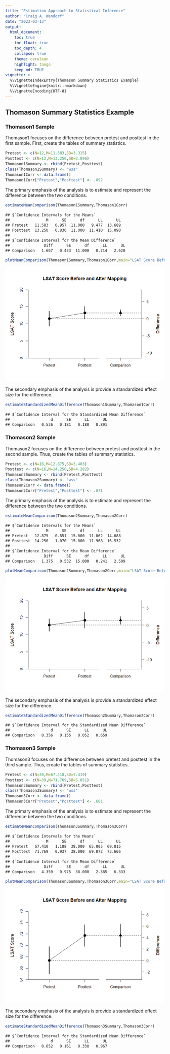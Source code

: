 ```yaml
---
title: "Estimation Approach to Statistical Inference"
author: "Craig A. Wendorf"
date: "2023-03-13"
output:
  html_document:
    toc: true
    toc_float: true
    toc_depth: 4
    collapse: true
    theme: cerulean
    highlight: tango
    keep_md: TRUE
vignette: >
  %\VignetteIndexEntry{Thomason Summary Statistics Example}
  %\VignetteEngine{knitr::rmarkdown}
  %\VignetteEncoding{UTF-8}
---
```






## Thomason Summary Statistics Example

### Thomason1 Sample

Thomason1 focuses on the difference between pretest and posttest in the first sample. First, create the tables of summary statistics.


```r
Pretest <- c(N=12,M=11.583,SD=3.315)
Posttest <- c(N=12,M=13.250,SD=2.896)
Thomason1Summary <- rbind(Pretest,Posttest)
class(Thomason1Summary) <- "wss"
Thomason1Corr <- data.frame()
Thomason1Corr["Pretest","Posttest"] <- .892
```

The primary emphasis of the analysis is to estimate and represent the difference between the two conditions.


```r
estimateMeanComparison(Thomason1Summary,Thomason1Corr)
```

```
## $`Confidence Intervals for the Means`
##                M      SE      df      LL      UL
## Pretest   11.583   0.957  11.000   9.477  13.689
## Posttest  13.250   0.836  11.000  11.410  15.090
## 
## $`Confidence Interval for the Mean Difference`
##               Diff      SE      df      LL      UL
## Comparison   1.667   0.433  11.000   0.714   2.620
```

```r
plotMeanComparison(Thomason1Summary,Thomason1Corr,main="LSAT Score Before and After Mapping",ylab="LSAT Score",ylim=c(0,20),values=FALSE)
```

![](figures/Thomason1-Summary-Comparison-1.png)<!-- -->

The secondary emphasis of the analysis is provide a standardized effect size for the difference.


```r
estimateStandardizedMeanDifference(Thomason1Summary,Thomason1Corr)
```

```
## $`Confidence Interval for the Standardized Mean Difference`
##                  d      SE      LL      UL
## Comparison   0.536   0.181   0.180   0.891
```

### Thomason2 Sample

Thomason2 focuses on the difference between pretest and posttest in the second sample. Thus, create the tables of summary statistics.


```r
Pretest <- c(N=16,M=12.875,SD=3.403)
Posttest <- c(N=16,M=14.250,SD=4.282)
Thomason2Summary <- rbind(Pretest,Posttest)
class(Thomason2Summary) <- "wss"
Thomason2Corr <- data.frame()
Thomason2Corr["Pretest","Posttest"] <- .871
```

The primary emphasis of the analysis is to estimate and represent the difference between the two conditions.


```r
estimateMeanComparison(Thomason2Summary,Thomason2Corr)
```

```
## $`Confidence Intervals for the Means`
##                M      SE      df      LL      UL
## Pretest   12.875   0.851  15.000  11.062  14.688
## Posttest  14.250   1.070  15.000  11.968  16.532
## 
## $`Confidence Interval for the Mean Difference`
##               Diff      SE      df      LL      UL
## Comparison   1.375   0.532  15.000   0.241   2.509
```

```r
plotMeanComparison(Thomason2Summary,Thomason2Corr,main="LSAT Score Before and After Mapping",ylab="LSAT Score",ylim=c(0,20),values=FALSE)
```

![](figures/Thomason2-Summary-Comparison-1.png)<!-- -->

The secondary emphasis of the analysis is provide a standardized effect size for the difference.


```r
estimateStandardizedMeanDifference(Thomason2Summary,Thomason2Corr)
```

```
## $`Confidence Interval for the Standardized Mean Difference`
##                  d      SE      LL      UL
## Comparison   0.356   0.155   0.052   0.659
```

### Thomason3 Sample

Thomason3 focuses on the difference between pretest and posttest in the third sample. Thus, create the tables of summary statistics.


```r
Pretest <- c(N=39,M=67.410,SD=7.419)
Posttest <- c(N=39,M=71.769,SD=5.851)
Thomason3Summary <- rbind(Pretest,Posttest)
class(Thomason3Summary) <- "wss"
Thomason3Corr <- data.frame()
Thomason3Corr["Pretest","Posttest"] <- .601
```

The primary emphasis of the analysis is to estimate and represent the difference between the two conditions.


```r
estimateMeanComparison(Thomason3Summary,Thomason3Corr)
```

```
## $`Confidence Intervals for the Means`
##                M      SE      df      LL      UL
## Pretest   67.410   1.188  38.000  65.005  69.815
## Posttest  71.769   0.937  38.000  69.872  73.666
## 
## $`Confidence Interval for the Mean Difference`
##               Diff      SE      df      LL      UL
## Comparison   4.359   0.975  38.000   2.385   6.333
```

```r
plotMeanComparison(Thomason3Summary,Thomason3Corr,main="LSAT Score Before and After Mapping",ylab="LSAT Score",values=FALSE)
```

![](figures/Thomason3-Summary-Comparison-1.png)<!-- -->

The secondary emphasis of the analysis is provide a standardized effect size for the difference.


```r
estimateStandardizedMeanDifference(Thomason3Summary,Thomason3Corr)
```

```
## $`Confidence Interval for the Standardized Mean Difference`
##                  d      SE      LL      UL
## Comparison   0.652   0.161   0.338   0.967
```
